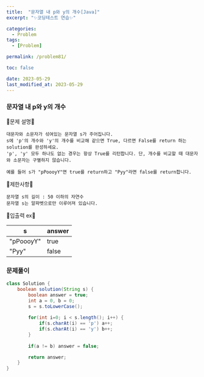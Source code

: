 ```yaml
---
title:  "문자열 내 p와 y의 개수[Java]"
excerpt: "✨코딩테스트 연습✨"

categories:
  - Problem
tags:
  - [Problem]

permalink: /problem81/

toc: false

date: 2023-05-29
last_modified_at: 2023-05-29
---
```

### 문자열 내 p와 y의 개수

💫문제 설명💫

```
대문자와 소문자가 섞여있는 문자열 s가 주어집니다. 
s에 'p'의 개수와 'y'의 개수를 비교해 같으면 True, 다르면 False를 return 하는 solution를 완성하세요. 
'p', 'y' 모두 하나도 없는 경우는 항상 True를 리턴합니다. 단, 개수를 비교할 때 대문자와 소문자는 구별하지 않습니다.

예를 들어 s가 "pPoooyY"면 true를 return하고 "Pyy"라면 false를 return합니다.
```

💫제한사항💫

```
문자열 s의 길이 : 50 이하의 자연수
문자열 s는 알파벳으로만 이루어져 있습니다.
```

💫입출력 ex💫

|s|answer|
|------|---|
|"pPoooyY"|true|
|"Pyy"|false|

### 문제풀이

```java
class Solution {
    boolean solution(String s) {
        boolean answer = true;
        int a = 0, b = 0;
        s = s.toLowerCase();
        
        for(int i=0; i < s.length(); i++) {
            if(s.charAt(i) == 'p') a++;
            if(s.charAt(i) == 'y') b++;
        }
        
        if(a != b) answer = false;

        return answer;
    }
}
```
